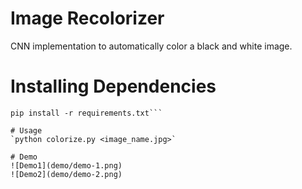 # Image Recolorizer
CNN implementation to automatically color a black and white image.

# Installing Dependencies
```pip install -U pip
pip install -r requirements.txt```

# Usage
`python colorize.py <image_name.jpg>`

# Demo
![Demo1](demo/demo-1.png)
![Demo2](demo/demo-2.png)
